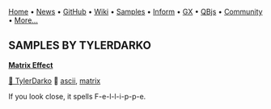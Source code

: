 [Home](https://qb64.com) • [News](../news.md) • [GitHub](https://github.com/QB64Official/qb64) • [Wiki](https://github.com/QB64Official/qb64/wiki) • [Samples](../samples.md) • [Inform](../inform.md) • [GX](../gx.md) • [QBjs](../qbjs.md) • [Community](../community.md) • [More...](../more.md)

## SAMPLES BY TYLERDARKO

**[Matrix Effect](matrix-effect/index.md)**

[🐝 TylerDarko](tylerdarko.md) 🔗 [ascii](ascii.md), [matrix](matrix.md)

If you look close, it spells F-e-l-l-i-p-p-e.
